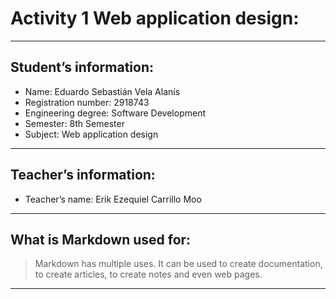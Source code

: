 # Activity 1 Web application design:
___
## Student’s information:
* Name: Eduardo Sebastián Vela Alanís
* Registration number: 2918743
* Engineering degree: Software Development
* Semester: 8th Semester
* Subject: Web application design
___
## Teacher’s information:
* Teacher’s name: Erik Ezequiel Carrillo Moo
___
## What is Markdown used for: 
> Markdown has multiple uses. It can be used to create documentation, to create articles, to create notes and even web pages.
___